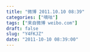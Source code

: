 ```yaml
---
title: "微博 2011.10.10 08:39"
categories: ["嘀咕"]
tags: ["来自微博 weibo.com"]
draft: false
slug: "Y4FKJZ"
date: "2011-10-10 08:39:00"
---
```


<p><div style="display:none"> Money & Car & House & Deposit </div> ​​​​</p>
